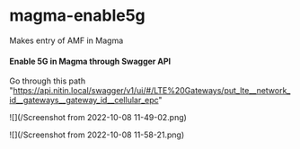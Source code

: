 # magma-enable5g

Makes entry of AMF in Magma

#### Enable 5G in Magma through Swagger API
Go through this path 
"https://api.nitin.local/swagger/v1/ui/#/LTE%20Gateways/put_lte__network_id__gateways__gateway_id__cellular_epc"

![](/Screenshot from 2022-10-08 11-49-02.png)


![](/Screenshot from 2022-10-08 11-58-21.png)
